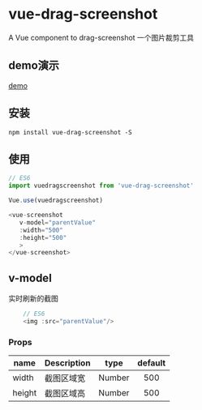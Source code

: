 # vue-drag-screenshot
 
A Vue component to drag-screenshot
一个图片裁剪工具
 ## demo演示
 [demo](https://wei-zhe.github.io/)
 
 ## 安装
 
 ```JS
 npm install vue-drag-screenshot -S
 ```
 
 ## 使用
 
 ```js
 // ES6
 import vuedragscreenshot from 'vue-drag-screenshot'
 
 Vue.use(vuedragscreenshot)

 <vue-screenshot 
    v-model="parentValue"
    :width="500"
    :height="500"
    >
</vue-screenshot>
 ```

## v-model
实时刷新的截图

```js
    // ES6
    <img :src="parentValue"/>
 ```

### Props
 
 |    name    |    Description   |   type   |default|
 | -----------------  | ---------------- | :--------: | :----------: |
 | width  | 截图区域宽 | Number	| 500
 | height | 截图区域高 | Number	| 500
 
 